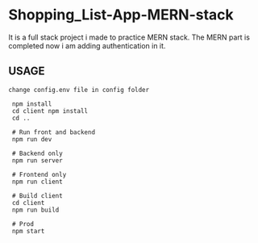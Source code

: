 # Shopping_List-App-MERN-stack
It is a full stack project i made to practice MERN stack. The MERN part is completed now i am adding authentication in it.
## USAGE

```
change config.env file in config folder

 npm install
 cd client npm install
 cd ..
 
 # Run front and backend
 npm run dev
 
 # Backend only
 npm run server
 
 # Frontend only
 npm run client
 
 # Build client
 cd client
 npm run build
 
 # Prod
 npm start

```

